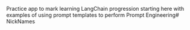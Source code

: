 Practice app to mark learning LangChain progression starting here with examples of using prompt templates to perform Prompt Engineering# NickNames
